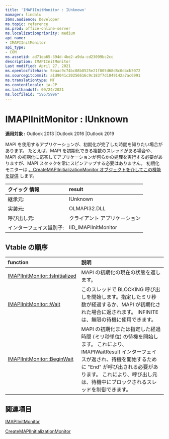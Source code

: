 ```yaml
---
title: 'IMAPIInitMonitor : IUnknown'
manager: lindalu
26ms.audience: Developer
ms.topic: reference
ms.prod: office-online-server
ms.localizationpriority: medium
api_name:
- IMAPIInitMonitor
api_type:
- COM
ms.assetid: ad71ea65-394d-4be2-a9da-cd23099bc2cc
description: IMAPIInitMonitor
Last modified: April 27, 2021
ms.openlocfilehash: 5eaac9c74bc08b8525e21f805d68d8c0d4cb5072
ms.sourcegitcommit: a1d9041c20256616c9c183f7d1049142a7ac6991
ms.translationtype: MT
ms.contentlocale: ja-JP
ms.lasthandoff: 09/24/2021
ms.locfileid: "59575996"
---
```

# <a name="imapiinitmonitor--iunknown"></a>IMAPIInitMonitor : IUnknown

**適用対象 :** Outlook 2013 |Outlook 2016 |Outlook 2019

MAPI を使用するアプリケーションが、初期化が完了した時間を知りたい場合があります。 たとえば、MAPI を初期化できる複数のスレッドがある場合や、MAPI の初期化に応答してアプリケーションが何らかの処理を実行する必要がありますが、MAPI スタックを常にスピンアップする必要はありません。 初期化モニターは [、CreateMAPIInitializationMonitor オブジェクトを介してこの機能を提供](createmapiinitializationmonitor.md) します。

| クイック 情報 | result |
|:-----|:-----|
|継承元:  <br/> |IUnknown  <br/> |
|実装元:  <br/> | OLMAPI32.DLL <br/> |
|呼び出し元:  <br/> |クライアント アプリケーション  <br/> |
|インターフェイス識別子:  <br/> |IID_IMAPIInitMonitor  <br/> |

## <a name="vtable-order"></a>Vtable の順序

| function | 説明 |
|:-----|:-----|
|[IMAPIInitMonitor::IsInitialized](imapiinitmonitor-isinitialized.md) <br/> |MAPI の初期化の現在の状態を返します。  <br/> |
|[IMAPIInitMonitor::Wait](imapiinitmonitor-wait.md) <br/> |このスレッドで BLOCKING 呼び出しを開始します。指定したミリ秒数が経過するか、MAPI が初期化された場合に返されます。  INFINITE は、無限の待機に使用できます。  <br/> |
|[IMAPIInitMonitor::BeginWait](imapiinitmonitor-beginwait.md) <br/> |MAPI の初期化または指定した経過時間 (ミリ秒単位) の待機を開始します。 これにより、IMAPIWaitResult インターフェイスが返され、待機を開始するために "End" が呼び出される必要があります。  これにより、呼び出し元は、待機中にブロックされるスレッドを制御できます。 <br/> |

## <a name="see-also"></a>関連項目

[IMAPIInitMonitor](imapiinitmonitoriunknown.md)

[CreateMAPIInitializationMonitor](createmapiinitializationmonitor.md)
